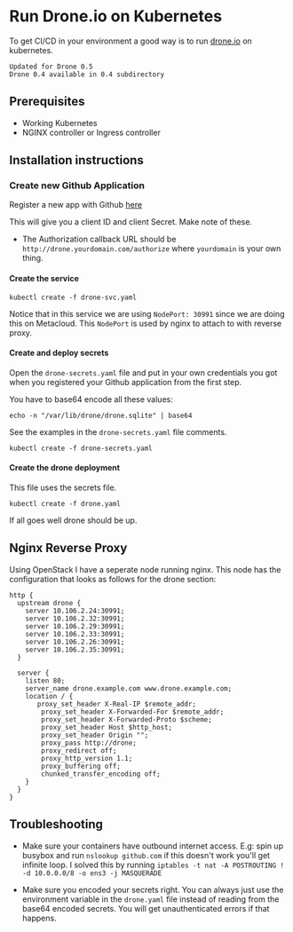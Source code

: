 # Run Drone.io on Kubernetes

To get CI/CD in your environment a good way is to run [drone.io](http://drone.io) on kubernetes.  

```
Updated for Drone 0.5
Drone 0.4 available in 0.4 subdirectory 
```

## Prerequisites
* Working Kubernetes
* NGINX controller or Ingress controller

## Installation instructions

### Create new Github Application

Register a new app with Github [here](https://github.com/settings/applications/new)

This will give you a client ID and client Secret.  Make note of these. 

* The Authorization callback URL should be ```http://drone.yourdomain.com/authorize``` where ```yourdomain``` is your own thing. 

#### Create the service

```
kubectl create -f drone-svc.yaml
```
Notice that in this service we are using ```NodePort: 30991```  since we are doing this on Metacloud.  This ```NodePort``` is used by nginx to attach to with reverse proxy.  

#### Create and deploy secrets

Open the ```drone-secrets.yaml``` file and put in your own credentials you got when you registered your Github application from the first step. 

You have to base64 encode all these values: 

```
echo -n "/var/lib/drone/drone.sqlite" | base64
```

See the examples in the ```drone-secrets.yaml``` file comments. 

```
kubectl create -f drone-secrets.yaml
```

#### Create the drone deployment

This file uses the secrets file.  

```
kubectl create -f drone.yaml
```

If all goes well drone should be up.  

## Nginx Reverse Proxy
Using OpenStack I have a seperate node running nginx.  This node has the configuration that looks as follows for the drone section: 

```nginx
http {
  upstream drone {
    server 10.106.2.24:30991;
    server 10.106.2.32:30991;
    server 10.106.2.29:30991;
    server 10.106.2.33:30991;
    server 10.106.2.26:30991;
    server 10.106.2.35:30991;            
  }
  
  server {
    listen 80;
    server_name drone.example.com www.drone.example.com;
    location / {
	   proxy_set_header X-Real-IP $remote_addr;
    	proxy_set_header X-Forwarded-For $remote_addr;
    	proxy_set_header X-Forwarded-Proto $scheme;
    	proxy_set_header Host $http_host;
    	proxy_set_header Origin "";	
     	proxy_pass http://drone;
		proxy_redirect off;
	   	proxy_http_version 1.1;
    	proxy_buffering off;
		chunked_transfer_encoding off;
    }
  }
}
```
## Troubleshooting

* Make sure your containers have outbound internet access.  E.g: spin up busybox and run ```nslookup github.com``` if this doesn't work you'll get infinite loop.  I solved this by running ```iptables -t nat -A POSTROUTING ! -d 10.0.0.0/8 -o ens3 -j MASQUERADE```


* Make sure you encoded your secrets right.  You can always just use the environment variable in the ```drone.yaml``` file instead of reading from the base64 encoded secrets.  You will get unauthenticated errors if that happens. 